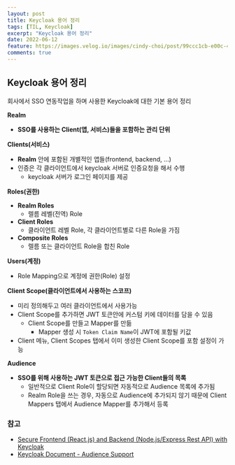 ```yaml
---
layout: post
title: Keycloak 용어 정리
tags: [TIL, Keycloak]
excerpt: "Keycloak 용어 정리"
date: 2022-06-12
feature: https://images.velog.io/images/cindy-choi/post/99ccc1cb-e00c-41a8-bc2b-d0b29618687d/Keycloak.png
comments: true
---
```


## Keycloak 용어 정리

회사에서 SSO 연동작업을 하며 사용한 Keycloak에 대한 기본 용어 정리

**Realm**

-   **SSO를 사용하는 Client(앱, 서비스)들을 포함하는 관리 단위**

**Clients(서비스)**

-   **Realm** 안에 포함된 개별적인 앱들(frontend, backend, …)
-   인증은 각 클라이언트에서 keycloak 서버로 인증요청을 해서 수행
    -   keycloak 서버가 로그인 페이지를 제공

**Roles(권한)**

-   **Realm Roles**
    -   렐름 레벨(전역) Role
-   **Client Roles**
    -   클라이언트 레벨 Role, 각 클라이언트별로 다른 Role을 가짐
-   **Composite Roles**
    -   렐름 또는 클라이언트 Role을 합친 Role

**Users(계정)**

-   Role Mapping으로 계정에 권한(Role) 설정

**Client Scope(클라이언트에서 사용하는 스코프)**

-   미리 정의해두고 여러 클라이언트에서 사용가능
-   Client Scope를 추가하면 JWT 토큰안에 커스텀 키에 데이터를 담을 수 있음
    -   Client Scope를 만들고 Mapper를 만듦
        -   Mapper 생성 시 `Token Claim Name`이 JWT에 포함될 키값
-   Client 메뉴, Client Scopes 탭에서 이미 생성한 Client Scope를 포함 설정이 가능

**Audience**

-   **SSO를 위해 사용하는 JWT 토큰으로 접근 가능한 Client들의 목록**
    -   일반적으로 Client Role이 할당되면 자동적으로 Audience 목록에 추가됨
    -   Realm Role을 쓰는 경우, 자동으로 Audience에 추가되지 않기 때문에 Client Mappers 탭에서 Audience Mapper를 추가해서 등록

### 참고

-   [Secure Frontend (React.js) and Backend (Node.js/Express Rest API) with Keycloak](https://medium.com/devops-dudes/secure-front-end-react-js-and-back-end-node-js-express-rest-api-with-keycloak-daf159f0a94e)
-   [Keycloak Document - Audience Support](https://github.com/keycloak/keycloak-documentation/blob/main/server_admin/topics/clients/oidc/con-audience.adoc)
